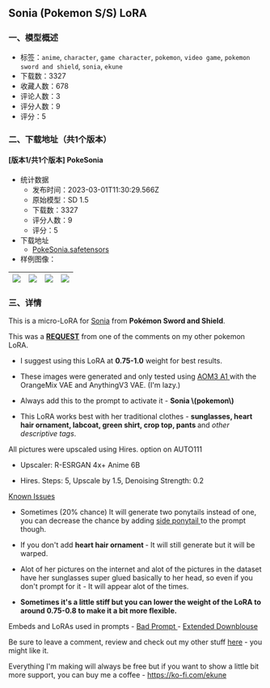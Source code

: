 ## Sonia (Pokemon S/S) LoRA
### 一、模型概述

- 标签：`anime`, `character`, `game character`, `pokemon`, `video game`, `pokemon sword and shield`, `sonia`, `ekune`
- 下载数：3327
- 收藏人数：678
- 评论人数：3
- 评分人数：9
- 评分：5

### 二、下载地址（共1个版本）

#### [版本1/共1个版本] PokeSonia

- 统计数据
  - 发布时间：2023-03-01T11:30:29.566Z
  - 原始模型：SD 1.5
  - 下载数：3327
  - 评分人数：9
  - 评分：5
- 下载地址
  - [PokeSonia.safetensors](https://civitai.com/api/download/models/16578)
- 样例图像：

| <img src="https://image.civitai.com/xG1nkqKTMzGDvpLrqFT7WA/32ca7fd8-3b60-4ac0-bb25-39f076ebd300/width=450/167201.jpeg" /> | <img src="https://image.civitai.com/xG1nkqKTMzGDvpLrqFT7WA/8d36aa68-f589-4681-ddea-ec3286ceb100/width=450/167362.jpeg" /> | <img src="https://image.civitai.com/xG1nkqKTMzGDvpLrqFT7WA/d89662fa-39cf-4db2-5b50-12067ef67700/width=450/167270.jpeg" /> | <img src="https://image.civitai.com/xG1nkqKTMzGDvpLrqFT7WA/e0ac4d51-4a9c-47df-1ade-5fe00cc04800/width=450/167329.jpeg" /> |
| ---- | ---- | ---- | ---- |


### 三、详情
<p>This is a micro-LoRA for <u>Sonia</u> from <strong>Pokémon Sword and Shield</strong>.</p><p>This was a <strong><u>REQUEST</u></strong> from one of the comments on my other pokemon LoRA.</p><ul><li><p>I suggest using this LoRA at <strong>0.75-1.0</strong> weight for best results.</p></li><li><p>These images were generated and only tested using <a target="_blank" rel="ugc" href="https://civitai.com/models/9942/abyssorangemix3-aom3">AOM3 A1</a><a target="_blank" rel="ugc" href="https://huggingface.co/WarriorMama777/OrangeMixs/tree/main/Models/AbyssOrangeMix2"> </a>with the OrangeMix VAE and AnythingV3 VAE. (I'm lazy.)</p></li><li><p>Always add this to the prompt to activate it - <strong>Sonia \(pokemon\)</strong></p></li><li><p>This LoRA works best with her traditional clothes - <strong>sunglasses, heart hair ornament, labcoat, green shirt, crop top, pants </strong>and <em>other descriptive tags</em>.</p></li></ul><p></p><p>All pictures were upscaled using Hires. option on AUTO111</p><ul><li><p>Upscaler: R-ESRGAN 4x+ Anime 6B</p></li><li><p>Hires. Steps: 5, Upscale by 1.5, Denoising Strength: 0.2</p></li></ul><p></p><p><u>Known Issues</u></p><ul><li><p>Sometimes (20% chance) It will generate two ponytails instead of one, you can decrease the chance by adding <u>side ponytail </u>to the prompt though.</p></li><li><p>If you don't add <strong>heart hair ornament </strong>- It will still generate but it will be warped.</p></li><li><p>Alot of her pictures on the internet and alot of the pictures in the dataset have her sunglasses super glued basically to her head, so even if you don't prompt for it - It will appear alot of the times.</p></li><li><p><strong>Sometimes it's a little stiff but you can lower the weight of the LoRA to around 0.75-0.8 to make it a bit more flexible.</strong></p></li></ul><p></p><p>Embeds and LoRAs used in prompts - <a target="_blank" rel="ugc" href="https://huggingface.co/datasets/Nerfgun3/bad_prompt">Bad Prompt </a>- <a target="_blank" rel="ugc" href="https://civitai.com/models/10085/extended-downblouse-or-clothing-lora-281">Extended Downblouse</a></p><p>Be sure to leave a comment, review and check out my other stuff <a target="_blank" rel="ugc" href="https://civitai.com/user/ekune">here</a> - you might like it.</p><p>Everything I'm making will always be free but if you want to show a little bit more support, you can buy me a coffee - <a target="_blank" rel="ugc" href="https://ko-fi.com/ekune">https://ko-fi.com/ekune</a></p>